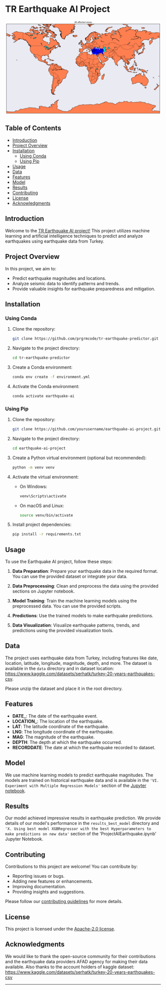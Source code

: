 # TR Earthquake AI Project

![Earthquake Image](earthquake.jpg)

## Table of Contents

- [Introduction](#introduction)
- [Project Overview](#project-overview)
- [Installation](#installation)
  - [Using Conda](#using-conda)
  - [Using Pip](#using-pip)
- [Usage](#usage)
- [Data](#data)
- [Features](#features)
- [Model](#model)
- [Results](#results)
- [Contributing](#contributing)
- [License](#license)
- [Acknowledgments](#acknowledgments)

## Introduction

Welcome to the [TR Earthquake AI project!](ProjectAIEarthquake.ipynb) This project utilizes machine learning and artificial intelligence techniques to predict and analyze earthquakes using earthquake data from Turkey.

## Project Overview

In this project, we aim to:

- Predict earthquake magnitudes and locations.
- Analyze seismic data to identify patterns and trends.
- Provide valuable insights for earthquake preparedness and mitigation.

## Installation

### Using Conda

1. Clone the repository:

   ```bash
   git clone https://github.com/prgrmcode/tr-earthquake-predictor.git
   ```

2. Navigate to the project directory:

   ```bash
   cd tr-earthquake-predictor
   ```

3. Create a Conda environment:

   ```bash
   conda env create -f environment.yml
   ```

4. Activate the Conda environment:

   ```bash
   conda activate earthquake-ai
   ```

### Using Pip

1. Clone the repository:

   ```bash
   git clone https://github.com/yourusername/earthquake-ai-project.git
   ```

2. Navigate to the project directory:

   ```bash
   cd earthquake-ai-project
   ```

3. Create a Python virtual environment (optional but recommended):

   ```bash
   python -m venv venv
   ```

4. Activate the virtual environment:

   - On Windows:

     ```bash
     venv\Scripts\activate
     ```

   - On macOS and Linux:

     ```bash
     source venv/bin/activate
     ```

5. Install project dependencies:

   ```bash
   pip install -r requirements.txt
   ```

## Usage

To use the Earthquake AI project, follow these steps:

1. **Data Preparation**: Prepare your earthquake data in the required format. You can use the provided dataset or integrate your data.

2. **Data Preprocessing**: Clean and preprocess the data using the provided sections on Jupyter notebook.

3. **Model Training**: Train the machine learning models using the preprocessed data. You can use the provided scripts.

4. **Predictions**: Use the trained models to make earthquake predictions.

5. **Data Visualization**: Visualize earthquake patterns, trends, and predictions using the provided visualization tools.

## Data

The project uses earthquake data from Turkey, including features like date, location, latitude, longitude, magnitude, depth, and more. The dataset is available in the `data` directory and in dataset location: https://www.kaggle.com/datasets/serhatk/turkey-20-years-earthquakes-csv.

Please unzip the dataset and place it in the root directory.

## Features

- **DATE\_**: The date of the earthquake event.
- **LOCATION\_**: The location of the earthquake.
- **LAT**: The latitude coordinate of the earthquake.
- **LNG**: The longitude coordinate of the earthquake.
- **MAG**: The magnitude of the earthquake.
- **DEPTH**: The depth at which the earthquake occurred.
- **RECORDDATE**: The date at which the earthquake recorded to dataset.

## Model

We use machine learning models to predict earthquake magnitudes. The models are trained on historical earthquake data and is available in the `'VI. Experiment with Multiple Regression Models'` section of the [Jupyter notebook](ProjectAIEarthquake.ipynb).

## Results

Our model achieved impressive results in earthquake prediction. We provide details of our model's performance in the `results_best_model` directory and `'X. Using best model XGBRegressor with the best Hyperparameters to make predictions on new data'` section of the 'ProjectAIEarthquake.ipynb' Jupyter Notebook.

## Contributing

Contributions to this project are welcome! You can contribute by:

- Reporting issues or bugs.
- Adding new features or enhancements.
- Improving documentation.
- Providing insights and suggestions.

Please follow our [contributing guidelines](CONTRIBUTING.md) for more details.

## License

This project is licensed under the [Apache-2.0 license](LICENSE).

## Acknowledgments

We would like to thank the open-source community for their contributions and the earthquake data providers AFAD agency for making their data available. Also thanks to the account holders of kaggle dataset: https://www.kaggle.com/datasets/serhatk/turkey-20-years-earthquakes-csv

---
